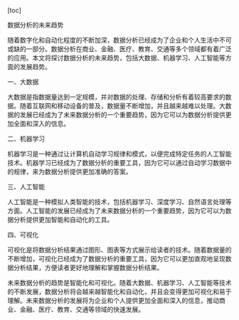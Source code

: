 
[toc]                    
                
                
数据分析的未来趋势

随着数字化和自动化程度的不断加深，数据分析已经成为了企业和个人生活中不可或缺的一部分。数据分析在商业、金融、医疗、教育、交通等多个领域都有着广泛的应用。本文将探讨数据分析的未来趋势，包括大数据、机器学习、人工智能等方面的发展趋势。

一、大数据

大数据是指数据量达到一定规模，并对数据的处理、存储和分析有着较高要求的数据。随着互联网和移动设备的普及，数据量不断增加，并且越来越难以处理。大数据的发展已经成为了未来数据分析的一个重要趋势，因为它可以为数据分析提供更加全面和深入的信息。

二、机器学习

机器学习是一种通过让计算机自动学习规律和模式，以便完成特定任务的人工智能技术。机器学习已经成为了数据分析的重要工具，因为它可以通过自动学习数据中的规律，来为数据分析提供更加准确的答案。

三、人工智能

人工智能是一种模拟人类智能的技术，包括机器学习、深度学习、自然语言处理等方面。人工智能的发展已经成为了未来数据分析的一个重要趋势，因为它可以为数据分析提供更加智能和自动化的工具。

四、可视化

可视化是将数据分析结果通过图形、图表等方式展示给读者的技术。随着数据量的不断增加，可视化已经成为了数据分析的重要工具，因为它可以更加直观地呈现数据分析结果，方便读者更好地理解和掌握数据分析结果。

未来数据分析的趋势是智能化和可视化。随着大数据、机器学习、人工智能等技术的不断发展，数据分析将会越来越智能化和自动化，并且会变得更加可视化和易于理解。未来数据分析的发展将为企业和个人提供更加全面和深入的信息，推动商业、金融、医疗、教育、交通等领域的快速发展。

